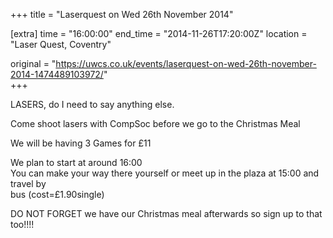 +++
title = "Laserquest on Wed 26th November 2014"

[extra]
time = "16:00:00"
end_time = "2014-11-26T17:20:00Z"
location = "Laser Quest, Coventry"

original = "https://uwcs.co.uk/events/laserquest-on-wed-26th-november-2014-1474489103972/"    
+++

LASERS, do I need to say anything else.

Come shoot lasers with CompSoc before we go to the Christmas Meal

We will be having 3 Games for £11

We plan to start at around 16:00  
You can make your way there yourself or meet up in the plaza at 15:00 and travel by  
bus (cost=£1.90single)

DO NOT FORGET we have our Christmas meal afterwards so sign up to that too\!\!\!\!

